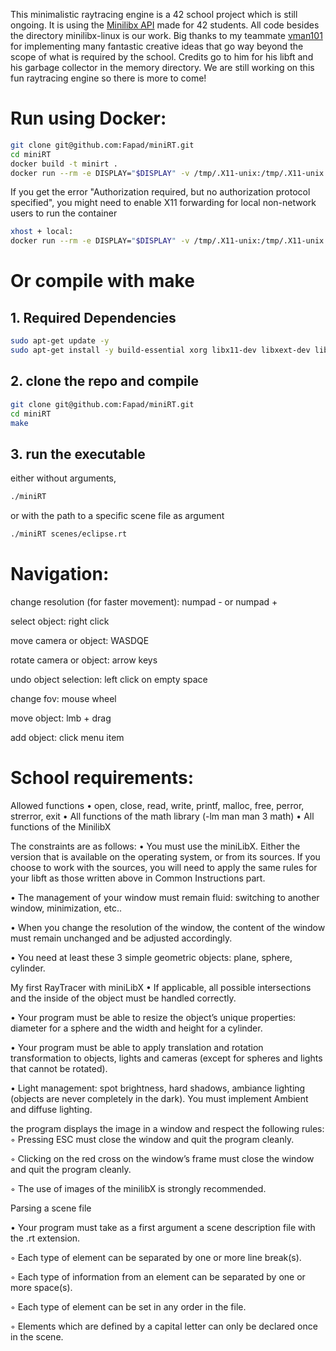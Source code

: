 This minimalistic raytracing engine is a 42 school project which is still ongoing.
It is using the [Minilibx API](https://github.com/42Paris/minilibx-linux) made for 42 students.
All code besides the directory minilibx-linux is our work.
Big thanks to my teammate [vman101](https://github.com/vman101) for implementing many fantastic creative ideas that go way beyond the scope of what is required by the school.
Credits go to him for his libft and his garbage collector in the memory directory.
We are still working on this fun raytracing engine so there is more to come!

# Run using Docker:

```bash
git clone git@github.com:Fapad/miniRT.git
cd miniRT
docker build -t minirt .
docker run --rm -e DISPLAY="$DISPLAY" -v /tmp/.X11-unix:/tmp/.X11-unix minirt
```
If you get the error "Authorization required, but no authorization protocol specified", you might need to enable X11 forwarding for local non-network users to run the container

```bash
xhost + local:
docker run --rm -e DISPLAY="$DISPLAY" -v /tmp/.X11-unix:/tmp/.X11-unix minirt
```

# Or compile with make
## 1. Required Dependencies

```bash
sudo apt-get update -y
sudo apt-get install -y build-essential xorg libx11-dev libxext-dev libbsd-dev
```
## 2. clone the repo and compile

```bash
git clone git@github.com:Fapad/miniRT.git
cd miniRT
make
```

## 3. run the executable 
either without arguments,
```bash
./miniRT
```
or with the path to a specific scene file as argument
```bash
./miniRT scenes/eclipse.rt
```

# Navigation:

change resolution (for faster movement): numpad - or numpad +

select object: right click

move camera or object: WASDQE

rotate camera or object: arrow keys

undo object selection: left click on empty space

change fov: mouse wheel

move object: lmb + drag

add object: click menu item

# School requirements:

Allowed functions
• open, close, read, write,
printf, malloc, free, perror,
strerror, exit
• All functions of the math
library (-lm man man 3 math)
• All functions of the MinilibX

The constraints are as follows:
• You must use the miniLibX. Either the version that is available on the operating
system, or from its sources. If you choose to work with the sources, you will
need to apply the same rules for your libft as those written above in Common
Instructions part.

• The management of your window must remain fluid: switching to another window,
minimization, etc..

• When you change the resolution of the window, the content of the window must
remain unchanged and be adjusted accordingly.

• You need at least these 3 simple geometric objects: plane, sphere, cylinder.

My first RayTracer with miniLibX
• If applicable, all possible intersections and the inside of the object must be handled
correctly.

• Your program must be able to resize the object’s unique properties: diameter for a
sphere and the width and height for a cylinder.

• Your program must be able to apply translation and rotation transformation to
objects, lights and cameras (except for spheres and lights that cannot be rotated).

• Light management: spot brightness, hard shadows, ambiance lighting (objects are
never completely in the dark). You must implement Ambient and diffuse lighting.

the program displays the image in a window and respect the following rules:
◦ Pressing ESC must close the window and quit the program cleanly.

◦ Clicking on the red cross on the window’s frame must close the window and
quit the program cleanly.

◦ The use of images of the minilibX is strongly recommended.

Parsing a scene file

• Your program must take as a first argument a scene description file with the .rt
extension.

◦ Each type of element can be separated by one or more line break(s).

◦ Each type of information from an element can be separated by one or more
space(s).

◦ Each type of element can be set in any order in the file.

◦ Elements which are defined by a capital letter can only be declared once in
the scene.
